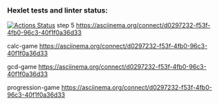 ### Hexlet tests and linter status:
[![Actions Status](https://github.com/u-shev/python-project-lvl1/workflows/hexlet-check/badge.svg)](https://github.com/u-shev/python-project-lvl1/actions)
step 5 https://asciinema.org/connect/d0297232-f53f-4fb0-96c3-40f1f0a36d33

calc-game https://asciinema.org/connect/d0297232-f53f-4fb0-96c3-40f1f0a36d33

gcd-game https://asciinema.org/connect/d0297232-f53f-4fb0-96c3-40f1f0a36d33

progression-game https://asciinema.org/connect/d0297232-f53f-4fb0-96c3-40f1f0a36d33
